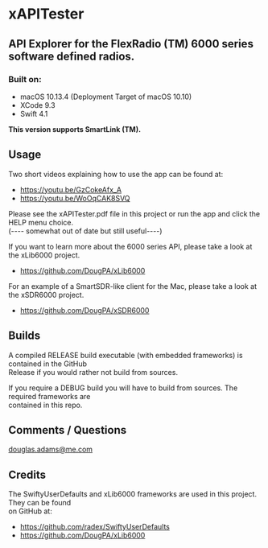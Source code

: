 # xAPITester
## API Explorer for the FlexRadio (TM) 6000 series software defined radios.

### Built on:
*  macOS 10.13.4 (Deployment Target of macOS 10.10)
*  XCode 9.3
*  Swift 4.1


**This version supports SmartLink (TM).**


## Usage

Two short videos explaining how to use the app can be found at:

* https://youtu.be/GzCokeAfx_A
* https://youtu.be/WoOqCAK8SVQ

Please see the xAPITester.pdf file in this project or run the app and click the HELP menu choice.  
(---- somewhat out of date but still useful----)  

If you want to learn more about the 6000 series API, please take a look at the xLib6000 project. 

* https://github.com/DougPA/xLib6000

For an example of a SmartSDR-like client for the Mac, please take a look at the xSDR6000 project.

* https://github.com/DougPA/xSDR6000


## Builds

A compiled RELEASE build executable (with  embedded frameworks) is contained in the GitHub  
Release if you would rather not build from sources.  

If you require a DEBUG build you will have to build from sources. The required frameworks are   
contained in this repo.


## Comments / Questions

douglas.adams@me.com


## Credits

The SwiftyUserDefaults and xLib6000 frameworks are used in this project. They can be found  
on GitHub at:  

* https://github.com/radex/SwiftyUserDefaults  
* https://github.com/DougPA/xLib6000  
